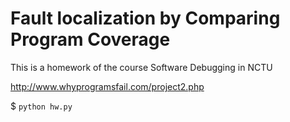 # Fault localization by Comparing Program Coverage
This is a homework of the course Software Debugging in NCTU

http://www.whyprogramsfail.com/project2.php

$ `python hw.py`
